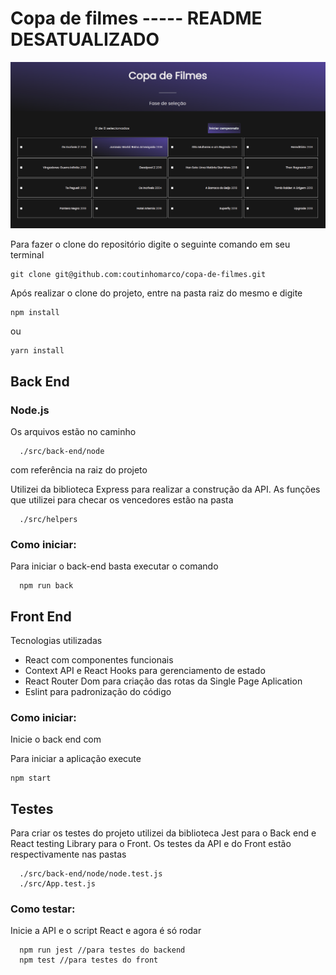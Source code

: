 # Copa de filmes ----- README DESATUALIZADO

![alt text](Inicio.png)
<br>

Para fazer o clone do repositório digite o seguinte comando em seu terminal 

    
    git clone git@github.com:coutinhomarco/copa-de-filmes.git
    

Após realizar o clone do projeto, entre na pasta raiz do mesmo e digite 
```
npm install
```
ou
```
yarn install
```

<h2>Back End</h2>

<h3>Node.js</h3>
<p>Os arquivos estão no caminho 

```
  ./src/back-end/node 
```
com referência na raiz do projeto</p>

Utilizei da biblioteca Express para realizar a construção da API.
As funções que utilizei para checar os vencedores estão na pasta
```
  ./src/helpers
```

<h3>Como iniciar:</h3>

Para iniciar o back-end basta executar o comando 
```
  npm run back
```
<h2>Front End</h2>

Tecnologias utilizadas

<ul>
  <li>React com componentes funcionais</li>
  <li>Context API e React Hooks para gerenciamento de estado</li>
  <li>React Router Dom para criação das rotas da Single Page Aplication</li>
  <li>Eslint para padronização do código</li>
</ul>

<h3>Como iniciar:</h3>
Inicie o back end com 

Para iniciar a aplicação execute

```
npm start
```


<h2>Testes</h2>

Para criar os testes do projeto utilizei da biblioteca Jest para o Back end e React testing Library para o Front.
Os testes da API e do Front estão respectivamente nas pastas
```
  ./src/back-end/node/node.test.js
  ./src/App.test.js
```
<h3>Como testar:</h3>

Inicie a API e o script React
e agora é só rodar

  ```
    npm run jest //para testes do backend
    npm test //para testes do front
  ```

